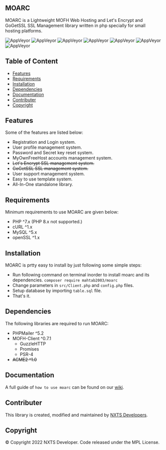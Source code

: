 ## MOARC

MOARC is a Lightweight MOFH Web Hosting and Let's Encrypt and GoGetSSL SSL Management library written in php specially for small hosting platforms.

![AppVeyor](https://img.shields.io/badge/Licence-MPL-lightgreen)
![AppVeyor](https://img.shields.io/badge/Version-0.1_alpha-lightgrey)
![AppVeyor](https://img.shields.io/badge/Build-passing-lightgreen)
![AppVeyor](https://img.shields.io/badge/PHP-7.x-lightgrey)
![AppVeyor](https://img.shields.io/badge/MySQL-5.2-lightgrey)
![AppVeyor](https://img.shields.io/badge/Type-Library-lightgrey)
![AppVeyor](https://img.shields.io/badge/forked-MOFHY_Lite-lightgrey)

## Table of Content 

- [Features](#features)
- [Requirements](#requirements) 
- [Installation](#installation)
- [Dependencies](#dependencies)
- [Documentation](#documentation)
- [Contributer](#contributer)
- [Copyright](#copyright)

## Features

Some of the features are listed below:
- Registration and Login system. 
- User profile management system.
- Password and Secret key reset system.
- MyOwnFreeHost accounts management system.
- <s>Let's Encrypt SSL management system. </s>
- <s>GoGetSSL SSL management system. </s>
- User support management system.
- Easy to use template system. 
- All-In-One standalone library.

## Requirements

Minimum requirements to use MOARC are given below:
- PHP ^7.x (PHP 8.x not supported.)
- cURL ^1.x
- MySQL ^5.x
- openSSL ^1.x

## Installation

MOARC is prtty easy to install by just following some simple steps:
- Run following command on terminal inorder to install moarc and its dependencies.
``` composer require mahtab2003/moarc ``` 
- Change parameters in ```src/Client.php``` and ```config.php``` files.
- Setup database by importing ```table.sql``` file.
- That's it.

## Dependencies

The following libraries are required to run MOARC:
- PHPMailer ^5.2
- MOFH-Client ^0.7.1
  - GuzzleHTTP
  - Promises
  - PSR-4
- <s>ACME2 ^1.0</s>

## Documentation

A full guide of `how to use moarc` can be found on our [wiki](https://github.com/NXTS-Developers/MOARC/wiki/).

## Contributer
This library is created, modified and maintained by [NXTS Developers](https://github.com/NXTS-Developers).

## Copyright
©️ Copyright 2022 NXTS Developer. Code released under the MPL License.
